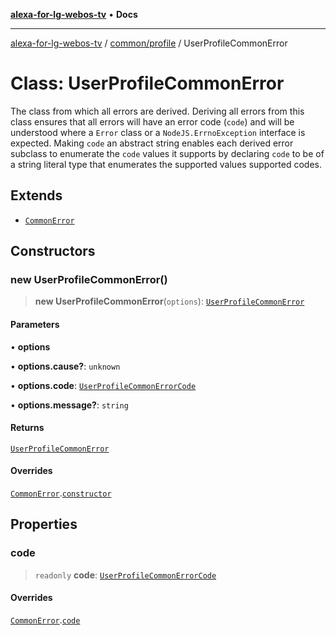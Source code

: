 [**alexa-for-lg-webos-tv**](../../../README.md) • **Docs**

***

[alexa-for-lg-webos-tv](../../../modules.md) / [common/profile](../README.md) / UserProfileCommonError

# Class: UserProfileCommonError

The class from which all errors are derived. Deriving all errors from this
class ensures that all errors will have an error code (`code`) and will be
understood where a `Error` class or a `NodeJS.ErrnoException` interface is
expected. Making `code` an abstract string enables each derived error
subclass to enumerate the `code` values it supports by declaring `code` to be
of a string literal type that enumerates the supported values supported
codes.

## Extends

- [`CommonError`](../../common-error/classes/CommonError.md)

## Constructors

### new UserProfileCommonError()

> **new UserProfileCommonError**(`options`): [`UserProfileCommonError`](UserProfileCommonError.md)

#### Parameters

• **options**

• **options.cause?**: `unknown`

• **options.code**: [`UserProfileCommonErrorCode`](../type-aliases/UserProfileCommonErrorCode.md)

• **options.message?**: `string`

#### Returns

[`UserProfileCommonError`](UserProfileCommonError.md)

#### Overrides

[`CommonError`](../../common-error/classes/CommonError.md).[`constructor`](../../common-error/classes/CommonError.md#constructors)

## Properties

### code

> `readonly` **code**: [`UserProfileCommonErrorCode`](../type-aliases/UserProfileCommonErrorCode.md)

#### Overrides

[`CommonError`](../../common-error/classes/CommonError.md).[`code`](../../common-error/classes/CommonError.md#code)
